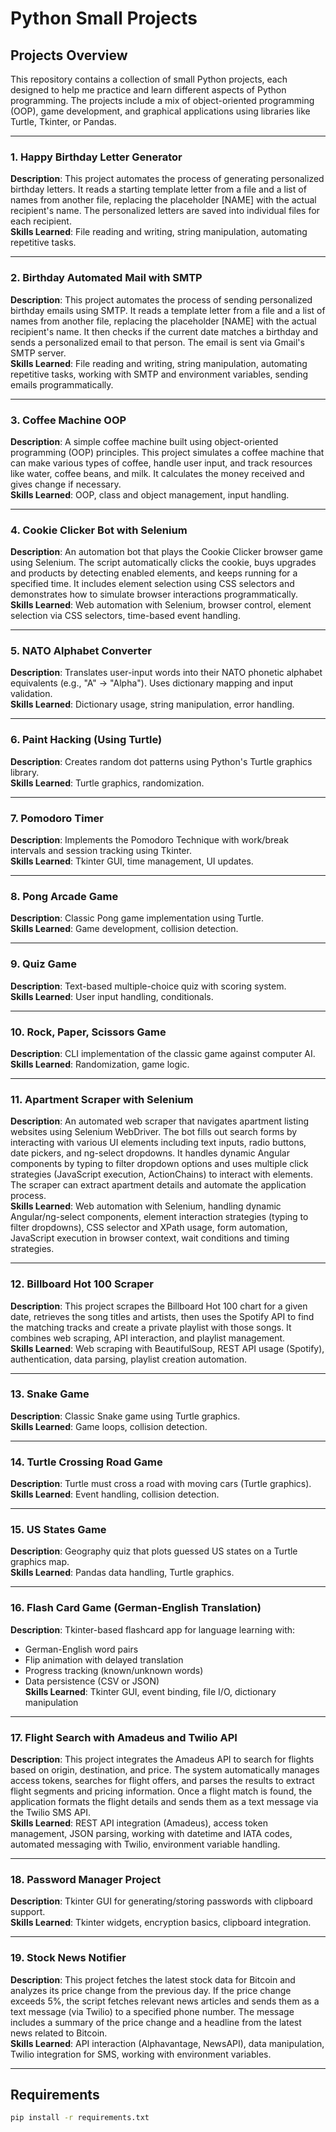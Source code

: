 # Python Small Projects

## Projects Overview

This repository contains a collection of small Python projects, each designed to help me practice and learn different aspects of Python programming. The projects include a mix of object-oriented programming (OOP), game development, and graphical applications using libraries like Turtle, Tkinter, or Pandas.

---

### 1. Happy Birthday Letter Generator  
**Description**: This project automates the process of generating personalized birthday letters. It reads a starting template letter from a file and a list of names from another file, replacing the placeholder [NAME] with the actual recipient's name. The personalized letters are saved into individual files for each recipient.  
**Skills Learned**: File reading and writing, string manipulation, automating repetitive tasks.

---

### 2. Birthday Automated Mail with SMTP  
**Description**: This project automates the process of sending personalized birthday emails using SMTP. It reads a template letter from a file and a list of names from another file, replacing the placeholder [NAME] with the actual recipient's name. It then checks if the current date matches a birthday and sends a personalized email to that person. The email is sent via Gmail's SMTP server.  
**Skills Learned**: File reading and writing, string manipulation, automating repetitive tasks, working with SMTP and environment variables, sending emails programmatically.

---

### 3. Coffee Machine OOP  
**Description**: A simple coffee machine built using object-oriented programming (OOP) principles. This project simulates a coffee machine that can make various types of coffee, handle user input, and track resources like water, coffee beans, and milk. It calculates the money received and gives change if necessary.  
**Skills Learned**: OOP, class and object management, input handling.

---

### 4. Cookie Clicker Bot with Selenium  
**Description**: An automation bot that plays the Cookie Clicker browser game using Selenium. The script automatically clicks the cookie, buys upgrades and products by detecting enabled elements, and keeps running for a specified time. It includes element selection using CSS selectors and demonstrates how to simulate browser interactions programmatically.  
**Skills Learned**: Web automation with Selenium, browser control, element selection via CSS selectors, time-based event handling.

---

### 5. NATO Alphabet Converter  
**Description**: Translates user-input words into their NATO phonetic alphabet equivalents (e.g., "A" → "Alpha"). Uses dictionary mapping and input validation.  
**Skills Learned**: Dictionary usage, string manipulation, error handling.

---

### 6. Paint Hacking (Using Turtle)  
**Description**: Creates random dot patterns using Python's Turtle graphics library.  
**Skills Learned**: Turtle graphics, randomization.

---

### 7. Pomodoro Timer  
**Description**: Implements the Pomodoro Technique with work/break intervals and session tracking using Tkinter.  
**Skills Learned**: Tkinter GUI, time management, UI updates.

---

### 8. Pong Arcade Game  
**Description**: Classic Pong game implementation using Turtle.  
**Skills Learned**: Game development, collision detection.

---

### 9. Quiz Game  
**Description**: Text-based multiple-choice quiz with scoring system.  
**Skills Learned**: User input handling, conditionals.

---

### 10. Rock, Paper, Scissors Game  
**Description**: CLI implementation of the classic game against computer AI.  
**Skills Learned**: Randomization, game logic.

---

### 11. Apartment Scraper with Selenium  
**Description**: An automated web scraper that navigates apartment listing websites using Selenium WebDriver. 
The bot fills out search forms by interacting with various UI elements including text inputs, radio buttons, date pickers, 
and ng-select dropdowns. It handles dynamic Angular components by typing to filter dropdown options and uses multiple click 
strategies (JavaScript execution, ActionChains) to interact with elements. The scraper can extract apartment details and 
automate the application process.  
**Skills Learned**: Web automation with Selenium, handling dynamic Angular/ng-select components, element interaction 
strategies (typing to filter dropdowns), CSS selector and XPath usage, form automation, JavaScript execution in browser 
context, wait conditions and timing strategies.

---

### 12. Billboard Hot 100 Scraper  
**Description**: This project scrapes the Billboard Hot 100 chart for a given date, retrieves the song titles and artists, then uses the Spotify API to find the matching tracks and create a private playlist with those songs. It combines web scraping, API interaction, and playlist management.  
**Skills Learned**: Web scraping with BeautifulSoup, REST API usage (Spotify), authentication, data parsing, playlist creation automation.

---

### 13. Snake Game  
**Description**: Classic Snake game using Turtle graphics.  
**Skills Learned**: Game loops, collision detection.

---

### 14. Turtle Crossing Road Game  
**Description**: Turtle must cross a road with moving cars (Turtle graphics).  
**Skills Learned**: Event handling, collision detection.

---

### 15. US States Game  
**Description**: Geography quiz that plots guessed US states on a Turtle graphics map.  
**Skills Learned**: Pandas data handling, Turtle graphics.

---

### 16. Flash Card Game (German-English Translation)  
**Description**: Tkinter-based flashcard app for language learning with:  
- German-English word pairs  
- Flip animation with delayed translation  
- Progress tracking (known/unknown words)  
- Data persistence (CSV or JSON)  
**Skills Learned**: Tkinter GUI, event binding, file I/O, dictionary manipulation

---

### 17. Flight Search with Amadeus and Twilio API  
**Description**: This project integrates the Amadeus API to search for flights based on origin, destination, and price. The system automatically manages access tokens, searches for flight offers, and parses the results to extract flight segments and pricing information. Once a flight match is found, the application formats the flight details and sends them as a text message via the Twilio SMS API.  
**Skills Learned**: REST API integration (Amadeus), access token management, JSON parsing, working with datetime and IATA codes, automated messaging with Twilio, environment variable handling.

---

### 18. Password Manager Project  
**Description**: Tkinter GUI for generating/storing passwords with clipboard support.  
**Skills Learned**: Tkinter widgets, encryption basics, clipboard integration.

---

### 19. Stock News Notifier  
**Description**: This project fetches the latest stock data for Bitcoin and analyzes its price change from the previous day. If the price change exceeds 5%, the script fetches relevant news articles and sends them as a text message (via Twilio) to a specified phone number. The message includes a summary of the price change and a headline from the latest news related to Bitcoin.  
**Skills Learned**: API interaction (Alphavantage, NewsAPI), data manipulation, Twilio integration for SMS, working with environment variables.

---

## Requirements
```bash
pip install -r requirements.txt
